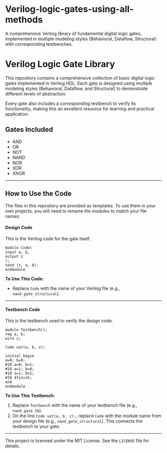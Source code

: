 # Verilog-logic-gates-using-all-methods
A comprehensive Verilog library of fundamental digital logic gates, implemented in multiple modeling styles (Behavioral, Dataflow, Structural) with corresponding testbenches.
# Verilog Logic Gate Library

This repository contains a comprehensive collection of basic digital logic gates implemented in Verilog HDL. Each gate is designed using multiple modeling styles (Behavioral, Dataflow, and Structural) to demonstrate different levels of abstraction.

Every gate also includes a corresponding testbench to verify its functionality, making this an excellent resource for learning and practical application.

## Gates Included
*   AND
*   OR
*   NOT
*   NAND
*   NOR
*   XOR
*   XNOR

---

## How to Use the Code

The files in this repository are provided as templates. To use them in your own projects, you will need to rename the modules to match your file names.

#### Design Code

This is the Verilog code for the gate itself.
```
module Code(
input a, b,
output z
);
nand (z, a, b);
endmodule
```
**To Use This Code:**
*   Replace `Code` with the name of your Verilog file (e.g., `nand_gate_structural`).

---

#### Testbench Code

This is the testbench used to verify the design code.
```
module Testbench();
reg a, b;
wire z;

Code uut(a, b, z);

initial begin
a=0; b=0;
#10 a=0; b=1;
#10 a=1; b=0;
#10 a=1; b=1;
#10 $finish;
end
endmodule
```
**To Use This Testbench:**
1.  Replace `Testbench` with the name of your testbench file (e.g., `nand_gate_tb`).
2.  On the line `Code uut(a, b, z);`, replace `Code` with the module name from your design file (e.g., `nand_gate_structural`). This connects the testbench to your gate.

---

This project is licensed under the MIT License. See the `LICENSE` file for details.

